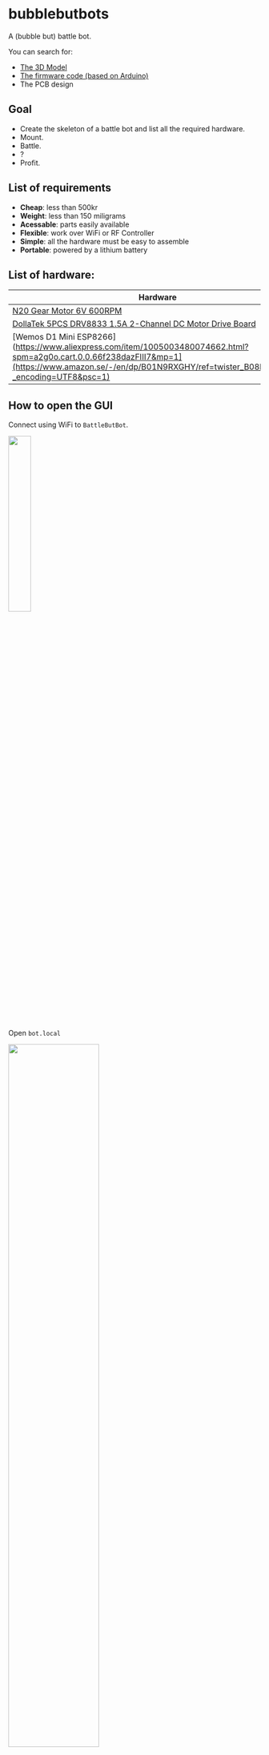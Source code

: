 # bubblebutbots

A (bubble but) battle bot.

You can search for:

 - [The 3D Model](https://github.com/nguterresn/bubblebutbots/tree/main/body)
 - [The firmware code (based on Arduino)](https://github.com/nguterresn/bubblebutbots/tree/main/firmware)
 - The PCB design

## Goal

* Create the skeleton of a battle bot and list all the required hardware.
* Mount.
* Battle.
* ?
* Profit.

## List of requirements

* **Cheap**: less than 500kr
* **Weight**: less than 150 miligrams
* **Acessable**: parts easily available
* **Flexible**: work over WiFi or RF Controller
* **Simple**: all the hardware must be easy to assemble
* **Portable**: powered by a lithium battery

## List of hardware:

| Hardware                 | Qty | Price |
|--------------------------|-----|-------|
| [N20 Gear Motor 6V 600RPM](https://www.aliexpress.com/item/1005003480074662.html?spm=a2g0o.cart.0.0.66f238dazFIII7&mp=1) | 2   | 90kr  |
| [DollaTek 5PCS DRV8833 1.5A 2-Channel DC Motor Drive Board](https://www.amazon.se/DollaTek-drivbräda-ultra-liten-drivmodul-ingångsspänning/dp/B07ML2RDNY/ref=sr_1_1?crid=39VO6618PX6XD&keywords=DRV8833&qid=1667334481&qu=eyJxc2MiOiIyLjI4IiwicXNhIjoiMS43NiIsInFzcCI6IjAuOTIifQ%3D%3D&sprefix=drv8833%2Caps%2C115&sr=8-1)              | 1   | 17kr  |
| [Wemos D1 Mini ESP8266](https://www.aliexpress.com/item/1005003480074662.html?spm=a2g0o.cart.0.0.66f238dazFIII7&mp=1](https://www.amazon.se/-/en/dp/B01N9RXGHY/ref=twister_B08BY192W7?_encoding=UTF8&psc=1) | 1   | 87k  |

## How to open the GUI

Connect using WiFi to `BattleButBot`.

<img src="https://user-images.githubusercontent.com/38976366/205155319-393798c9-7dc4-4a2e-bb77-cfcf4a954b22.PNG" width="30%"/>

Open `bot.local`

<img src="https://user-images.githubusercontent.com/38976366/205155525-a067248f-3179-42cf-8d4d-2a1f86420316.PNG" width="60%"/>


